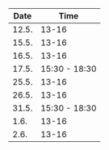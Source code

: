 | Date | Time |
|------|------|
| 12.5. |  13-16 |
| 15.5. |  13-16 | 
| 16.5. |  13-16 |
| 17.5. | 15:30 - 18:30| 
| 25.5. | 13-16| 
| 26.5. | 13-16| 
| 31.5. | 15:30 - 18:30| 
| 1.6.  | 13-16| | 
| 2.6.  | 13-16 | 







